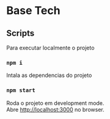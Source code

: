 # Base Tech

## Scripts

Para executar localmente o projeto

### `npm i`

Intala as dependencias do projeto

### `npm start`

Roda o projeto em development mode.\
Abre [http://localhost:3000](http://localhost:3000) no browser.
